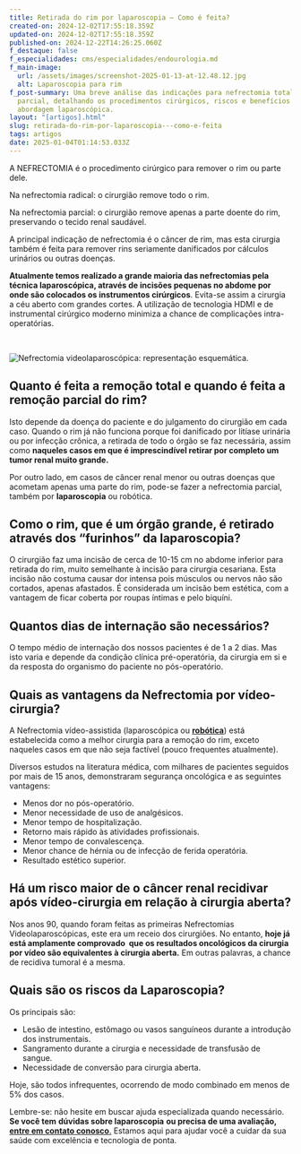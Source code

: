 ```yaml
---
title: Retirada do rim por laparoscopia – Como é feita?
created-on: 2024-12-02T17:55:18.359Z
updated-on: 2024-12-02T17:55:18.359Z
published-on: 2024-12-22T14:26:25.060Z
f_destaque: false
f_especialidades: cms/especialidades/endourologia.md
f_main-image:
  url: /assets/images/screenshot-2025-01-13-at-12.48.12.jpg
  alt: Laparoscopia para rim
f_post-summary: Uma breve análise das indicações para nefrectomia total vs.
  parcial, detalhando os procedimentos cirúrgicos, riscos e benefícios da
  abordagem laparoscópica.
layout: "[artigos].html"
slug: retirada-do-rim-por-laparoscopia---como-e-feita
tags: artigos
date: 2025-01-04T01:14:53.033Z
---
```

A NEFRECTOMIA é o procedimento cirúrgico para remover o rim ou parte dele.

Na nefrectomia radical: o cirurgião remove todo o rim.

Na nefrectomia parcial: o cirurgião remove apenas a parte doente do rim, preservando o tecido renal saudável.

A principal indicação de nefrectomia é o câncer de rim, mas esta cirurgia também é feita para remover rins seriamente danificados por cálculos urinários ou outras doenças.

**Atualmente temos realizado a grande maioria das nefrectomias pela técnica laparoscópica, através de incisões pequenas no abdome por onde são colocados os instrumentos cirúrgicos**. Evita-se assim a cirurgia a céu aberto com grandes cortes. A utilização de tecnologia HDMI e de instrumental cirúrgico moderno minimiza a chance de complicações intra-operatórias.

‍

![Nefrectomia videolaparoscópica: representação esquemática.](/assets/external/676820d6d8cdd7cccbd06fe6_674df3644cea1b3420da55d2_nefrectomia-esquema.png "Nefrectomia videolaparoscópica: representação esquemática.")

## Quanto é feita a remoção total e quando é feita a remoção parcial do rim?

Isto depende da doença do paciente e do julgamento do cirurgião em cada caso. Quando o rim já não funciona porque foi danificado por litíase urinária ou por infecção crônica, a retirada de todo o órgão se faz necessária, assim como **naqueles casos em que é imprescindível retirar por completo um tumor renal muito grande.** 

Por outro lado, em casos de câncer renal menor ou outras doenças que acometam apenas uma parte do rim, pode-se fazer a nefrectomia parcial, também por **laparoscopia** ou robótica.

## Como o rim, que é um órgão grande, é retirado através dos “furinhos” da laparoscopia?‍

O cirurgião faz uma incisão de cerca de 10-15 cm no abdome inferior para retirada do rim, muito semelhante à incisão para cirurgia cesariana. Esta incisão não costuma causar dor intensa pois músculos ou nervos não são cortados, apenas afastados. É considerada um incisão bem estética, com a vantagem de ficar coberta por roupas íntimas e pelo biquíni.‍

## Quantos dias de internação são necessários?

O tempo médio de internação dos nossos pacientes é de 1 a 2 dias. Mas isto varia e depende da condição clínica pré-operatória, da cirurgia em si e da resposta do organismo do paciente no pós-operatório.

## Quais as vantagens da Nefrectomia por vídeo-cirurgia?

A Nefrectomia vídeo-assistida (laparoscópica ou **[robótica](https://uroconsult.com.br/artigos/cirurgia-robotica-para-cancer-de-prostata-vantagens-e-desvantagens/)**) está estabelecida como a melhor cirurgia para a remoção do rim, exceto naqueles casos em que não seja factível (pouco frequentes atualmente).

Diversos estudos na literatura médica, com milhares de pacientes seguidos por mais de 15 anos, demonstraram segurança oncológica e as seguintes vantagens:

* Menos dor no pós-operatório.
* Menor necessidade de uso de analgésicos.
* Menor tempo de hospitalização.
* Retorno mais rápido às atividades profissionais.
* Menor tempo de convalescença.
* Menor chance de hérnia ou de infecção de ferida operatória.
* Resultado estético superior.

## Há um risco maior de o câncer renal recidivar após vídeo-cirurgia em relação à cirurgia aberta?

Nos anos 90, quando foram feitas as primeiras Nefrectomias Videolaparoscópicas, este era um receio dos cirurgiões. No entanto, **hoje já está amplamente comprovado  que os resultados oncológicos da cirurgia por vídeo são equivalentes à cirurgia aberta.** Em outras palavras, a chance de recidiva tumoral é a mesma.

## Quais são os riscos da Laparoscopia?

Os principais são:

* Lesão de intestino, estômago ou vasos sanguíneos durante a introdução dos instrumentais.
* Sangramento durante a cirurgia e necessidade de transfusão de sangue.
* Necessidade de conversão para cirurgia aberta.

Hoje, são todos infrequentes, ocorrendo de modo combinado em menos de 5% dos casos.

Lembre-se: não hesite em buscar ajuda especializada quando necessário. **Se você tem** **dúvidas sobre laparoscopia** **ou precisa de uma avaliação,** [**entre em contato conosco**.](https://uroconsult.com.br/contato/) Estamos aqui para ajudar você a cuidar da sua saúde com excelência e tecnologia de ponta.